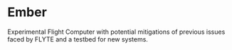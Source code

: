 # Ember
Experimental Flight Computer with potential mitigations of previous issues faced by FLYTE and a testbed for new systems.
